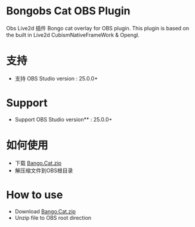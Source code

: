 # Bongobs Cat OBS Plugin
 Obs Live2d 插件
 Bongo cat overlay for OBS plugin. This plugin is based on the built in Live2d CubismNativeFrameWork & Opengl. 
# 支持
* 支持 OBS Studio version : 25.0.0+
# Support
* Support OBS Studio version** : 25.0.0+
# 如何使用
* 下载 [Bango.Cat.zip](https://github.com/a1928370421/Bongobs-Cat-Plugin/releases/download/0%2C1.0/Bango.Cat.zip)
* 解压缩文件到OBS根目录
# How to use
* Download [Bango.Cat.zip](https://github.com/a1928370421/Bongobs-Cat-Plugin/releases/download/0%2C1.0/Bango.Cat.zip)
* Unzip file to OBS root direction
![]()
